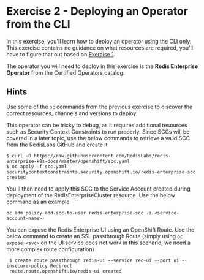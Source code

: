 # Exercise 2 - Deploying an Operator from the CLI

In this exercise, you'll learn how to deploy an operator using the CLI only. This exercise contains no guidance on what resources are required, you'll have to figure that out based on [Exercise 1](operator-deployment-we-ex-1.md).

The operator you will need to deploy in this exercise is the **Redis Enterprise Operator** from the Certified Operators catalog.

## Hints
Use some of the `oc` commands from the previous exercise to discover the correct resources, channels and versions to deploy.

This operator can be tricky to debug, as it requires additional resources such as Security Context Constraints to run properly. Since SCCs will be covered in a later topic, use the below commands to retrieve a valid SCC from the RedisLabs GitHub and create it

```
$ curl -O https://raw.githubusercontent.com/RedisLabs/redis-enterprise-k8s-docs/master/openshift/scc.yaml
$ oc apply -f scc.yaml
securitycontextconstraints.security.openshift.io/redis-enterprise-scc created
```

You'll then need to apply this SCC to the Service Account created during deployment of the RedisEnterpriseCluster resource. Use the below command as an example

```
oc adm policy add-scc-to-user redis-enterprise-scc -z <service-account-name>
```

You can expose the Redis Enterprise UI using an OpenShift Route. Use the below command to create an SSL passthrough Route (simply using `oc expose <svc>` on the UI service does not work in this scenario, we need a more complex route configuration)

```
 $ create route passthrough redis-ui --service rec-ui --port ui --insecure-policy Redirect
 route.route.openshift.io/redis-ui created
```